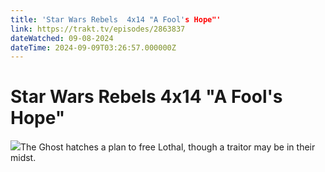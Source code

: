 ```yaml
---
title: 'Star Wars Rebels  4x14 "A Fool's Hope"' 
link: https://trakt.tv/episodes/2863837
dateWatched: 09-08-2024
dateTime: 2024-09-09T03:26:57.000000Z
---
```

# Star Wars Rebels  4x14 "A Fool's Hope"

![](https://walter-r2.trakt.tv/images/episodes/002/863/837/screenshots/thumb/bf58981ed6.jpg)The Ghost hatches a plan to free Lothal, though a traitor may be in their midst.